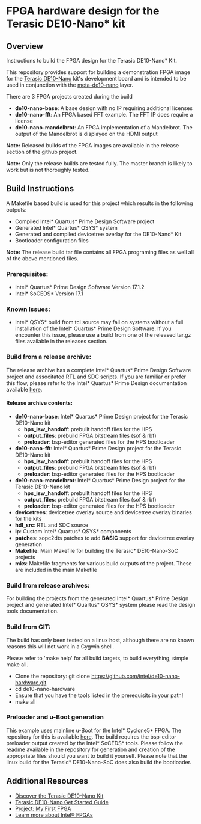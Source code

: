 # FPGA hardware design for the Terasic DE10-Nano\* kit

## Overview
Instructions to build the FPGA design for the Terasic DE10-Nano\* Kit.

This repository provides support for building a demonstration FPGA image for the [Terasic DE10-Nano](https://www.terasic.com.tw/cgi-bin/page/archive.pl?Language=English&CategoryNo=205&No=1046&PartNo=8) kit's development board and is intended to be used in conjunction with the [meta-de10-nano](https://github.com/01org/meta-de10-nano) layer.

There are 3 FPGA projects created during the build
  * **de10-nano-base**:  A base design with no IP requiring additional licenses
  * **de10-nano-fft**:  An FPGA based FFT example.  The FFT IP does require a license
  * **de10-nano-mandelbrot**:  An FPGA implementation of a Mandelbrot.  The output of the Mandelbrot is displayed on the HDMI output

**Note:** Released builds of the FPGA images are available in the release section of the github project.

**Note:** Only the release builds are tested fully.  The master branch is likely to work but is not thoroughly tested.

## Build Instructions
A Makefile based build is used for this project which results in the following outputs:

  * Compiled Intel\* Quartus\* Prime Design Software project
  * Generated Intel\* Quartus\* QSYS\* system
  * Generated and compiled devicetree overlay for the DE10-Nano\* Kit
  * Bootloader configuration files

**Note:** The release build tar file contains all FPGA programing files as well all of the above mentioned files.

### Prerequisites:

  * Intel\* Quartus\* Prime Design Software Version 17.1.2
  * Intel\* SoCEDS\* Version 17.1

### Known Issues:
  * Intel\* QSYS\* build from tcl source may fail on systems without a full installation of the Intel\* Quartus\* Prime Design Software.  If you encounter this issue, please use a build from one of the released tar.gz files available in the releases section.

### Build from a release archive:
The release archive has a complete Intel\* Quartus\* Prime Design Software project and associtated RTL and SDC scripts.  If you are familiar or prefer this flow, please refer to the Intel\* Quartus\* Prime Design documentation available [here](https://www.altera.com/products/design-software/fpga-design/quartus-prime/overview.html).

#### Release archive contents:

  * **de10-nano-base**: Intel\* Quartus\* Prime Design project for the Terasic DE10-Nano kit
      * **hps_isw_handoff**: prebuilt handoff files for the HPS
      * **output_files**: prebuild FPGA bitstream files (sof & rbf)
      * **preloader**: bsp-editor generated files for the HPS bootloader
  * **de10-nano-fft**: Intel\* Quartus\* Prime Design project for the Terasic DE10-Nano kit
      * **hps_isw_handoff**: prebuilt handoff files for the HPS
      * **output_files**: prebuild FPGA bitstream files (sof & rbf)
      * **preloader**: bsp-editor generated files for the HPS bootloader
  * **de10-nano-mandelbrot**: Intel\* Quartus\* Prime Design project for the Terasic DE10-Nano kit
      * **hps_isw_handoff**: prebuilt handoff files for the HPS
      * **output_files**: prebuild FPGA bitstream files (sof & rbf)
      * **preloader**: bsp-editor generated files for the HPS bootloader
  * **devicetrees**: devicetree overlay source and devicetree overlay binaries for the kits
  * **hdl_src**: RTL and SDC source
  * **ip**: Custom Intel\* Quartus\* QSYS\* components
  * **patches**:  sopc2dts patches to add **BASIC** support for devicetree overlay generation
  * **Makefile**:  Main Makefile for building the Terasic\* DE10-Nano-SoC projects
  * **mks**:  Makefile fragments for various build outputs of the project.  These are included in the main Makefile

### Build from release archives:

For building the projects from the generated Intel\* Quartus\* Prime Design project and generated Intel\* Quartus\* QSYS\* system please read the design tools documentation.

### Build from GIT:

The build has only been tested on a linux host, although there are no known reasons this will not work in a Cygwin shell.

Please refer to 'make help' for all build targets, to build everything, simple make all.

  * Clone the repository: git clone https://github.com/intel/de10-nano-hardware.git
  * cd de10-nano-hardware
  * Ensure that you have the tools listed in the prerequisits in your path!
  * make all

### Preloader and u-Boot generation

This example uses mainline u-Boot for the Intel\* Cyclone5\* FPGA.  The repository for this is available [here](http://git.denx.de/?p=u-boot.git;a=summary).  The build requires the bsp-editor preloader output created by the Intel\* SoCEDS\* tools.  Please follow the [readme](http://git.denx.de/?p=u-boot.git;a=blob_plain;f=doc/README.socfpga;hb=HEAD) available in the repository for generation and creation of the appropriate files should you want to build it yourself.  Please note that the linux build for the Terasic\* DE10-Nano-SoC does also build the bootloader.

## Additional Resources
* [Discover the Terasic DE10-Nano Kit](https://signin.intel.com/logout?target=https://software.intel.com/en-us/iot/hardware/fpga/de10-nano)
* [Terasic DE10-Nano Get Started Guide](https://software.intel.com/en-us/terasic-de10-nano-get-started-guide)
* [Project: My First FPGA](https://software.intel.com/en-us/articles/my-first-fpga)
* [Learn more about Intel® FPGAs](https://software.intel.com/en-us/iot/hardware/fpga/)
